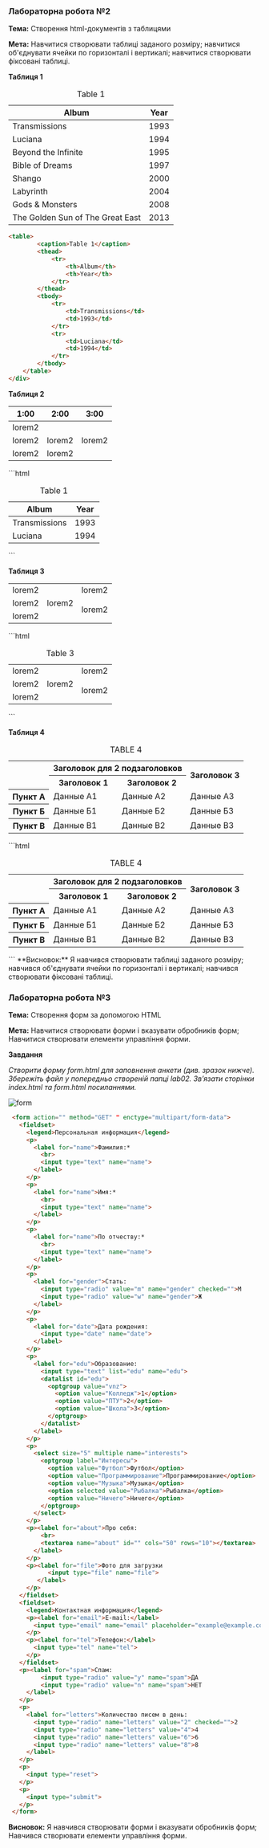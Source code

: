 ### Лабораторна робота №2
**Тема:** Створення html-документів з таблицями

**Мета:** Навчитися створювати таблиці заданого розміру; навчитися об'єднувати ячейки по горизонталі і вертикалі; навчитися створювати фіксовані таблиці.

**Таблиця 1**
<table><caption>Table 1</caption><thead><tr><th>Album</th><th>Year</th></tr></thead><tbody><tr><td>Transmissions</td><td>1993</td></tr><tr><td>Luciana</td><td>1994</td></tr><tr><td>Beyond the Infinite</td><td>1995</td></tr><tr><td>Bible of Dreams</td><td>1997</td></tr><tr><td>Shango</td><td>2000</td></tr><tr><td>Labyrinth</td><td>2004</td></tr><tr><td>Gods & Monsters</td><td>2008</td></tr><tr><td>The Golden Sun of The Great East</td><td>2013</td></tr></tbody></table>

```html
<table>
		<caption>Table 1</caption>
		<thead>
			<tr>
				<th>Album</th>
				<th>Year</th>
			</tr>
		</thead>
		<tbody>
			<tr>
				<td>Transmissions</td>
				<td>1993</td>
			</tr>
			<tr>
				<td>Luciana</td>
				<td>1994</td>
			</tr>
		</tbody>
	</table>
</div>
```


**Таблиця 2**
<table><thead><tr><th>1:00</th><th>2:00</th><th>3:00</th></tr></thead><tbody><tr><td colspan="3">lorem2</td></tr><tr><td>lorem2</td><td>lorem2</td><td>lorem2</td></tr><tr><td>lorem2<td colspan="2">lorem2</td></td></tr></tbody></table>
```html
<table>
		<caption>Table 1</caption>
		<thead>
			<tr>
				<th>Album</th>
				<th>Year</th>
			</tr>
		</thead>
		<tbody>
			<tr>
				<td>Transmissions</td>
				<td>1993</td>
			</tr>
			<tr>
				<td>Luciana</td>
				<td>1994</td>
			</tr>
		</tbody>
	</table>
</div>
```


**Таблиця 3**
<table><tbody><tr><td>lorem2<td rowspan="3">lorem2</td><td>lorem2</td></td></tr><tr><td>lorem2<td rowspan="2">lorem2</td></td></tr><tr><td>lorem2</td></tr></tbody></table>
```html
	<table>
		<caption>Table 3</caption>
		<tbody>
			<tr>
				<td>lorem2
					<td rowspan="3">lorem2</td>
					<td>lorem2</td>
				</td>
			</tr>
			<tr>
				<td>lorem2
					<td rowspan="2">lorem2</td>
				</td>
			</tr>
			<tr>
				<td>lorem2</td>
			</tr>
		</tbody>
	</table>
</div>
```

**Таблиця 4**
<table><caption>TABLE 4</caption><tbody><tr><td rowspan="2"></td><th colspan="2">Заголовок для 2 подзаголовков</th><th rowspan="2">Заголовок 3</th></tr><tr><th>Заголовок 1</th><th>Заголовок 2</th></tr><tr><th scope="row">Пункт А</th><td>Данные А1</td><td>Данные А2</td><td>Данные А3</td></tr><tr><th scope="row">Пункт Б</th><td>Данные Б1</td><td>Данные Б2</td><td>Данные Б3</td></tr><tr><th scope="row">Пункт В</th><td>Данные В1</td><td>Данные В2</td><td>Данные В3</td></tr></tbody></table>
```html
	<table>
		<caption>TABLE 4</caption>
		<tbody>
			<tr>
				<td rowspan="2"></td>
				<th colspan="2">Заголовок для 2 подзаголовков</th>
				<th rowspan="2">Заголовок 3</th>
			</tr>
			<tr>
				<th>Заголовок 1</th>
				<th>Заголовок 2</th>
			</tr>
			<tr>
				<th scope="row">Пункт А</th>
				<td>Данные А1</td>
				<td>Данные А2</td>
				<td>Данные А3</td>
			</tr>
			<tr>
				<th scope="row">Пункт Б</th>
				<td>Данные Б1</td>
				<td>Данные Б2</td>
				<td>Данные Б3</td>
			</tr>
			<tr>
				<th scope="row">Пункт В</th>
				<td>Данные В1</td>
				<td>Данные В2</td>
				<td>Данные В3</td>
			</tr>
		</tbody>
	</table>
```
**Висновок:** Я навчився створювати таблиці заданого розміру; навчився об'єднувати ячейки по горизонталі і вертикалі; навчився створювати фіксовані таблиці.

### Лабораторна робота №3
**Тема:** Створення форм за допомогою HTML

**Мета:** Навчитися створювати форми і вказувати обробників форм;
Навчитися створювати елементи управління форми.


**Завдання**


*Створити форму form.html для заповнення анкети (див. зразок нижче). Збережіть файл у попередньо створеній папці lab02. Зв’язати сторінки index.html та form.html посиланнями.*

![form](img/1.png "Form")

 ```html
  <form action="" method="GET" " enctype="multipart/form-data">
    <fieldset>
      <legend>Персональная информация</legend>
      <p>
        <label for="name">Фамилия:*
          <br>
          <input type="text" name="name">
        </label>
      </p>
      <p>
        <label for="name">Имя:*
          <br>
          <input type="text" name="name">
        </label>
      </p>
      <p>
        <label for="name">По отчеству:*
          <br>
          <input type="text" name="name">
        </label>
      </p>
      <p>
        <label for="gender">Стать:
          <input type="radio" value="m" name="gender" checked="">М
          <input type="radio" value="w" name="gender">Ж
        </label>
      </p>
      <p>
        <label for="date">Дата рождения:
          <input type="date" name="date">
        </label>
      </p>
      <p>
        <label for="edu">Образование:
          <input type="text" list="edu" name="edu">
          <datalist id="edu">
            <optgroup value="vnz">
              <option value="Колледж">1</option>
              <option value="ПТУ">2</option>
              <option value="Школа">3</option>
            </optgroup>
          </datalist>
        </label>
      </p>
      <p>
        <select size="5" multiple name="interests">
          <optgroup label="Интересы">
            <option value="Футбол">Футбол</option>
            <option value="Программирование">Программирование</option>
            <option value="Музыка">Музыка</option>
            <option selected value="Рыбалка">Рыбалка</option>
            <option value="Ничего">Ничего</option>
          </optgroup>
        </select>
      </p>
      <p><label for="about">Про себя:
          <br>
          <textarea name="about" id="" cols="50" rows="10"></textarea>
        </label>
      </p>
      <p><label for="file">Фото для загрузки
            <input type="file" name="file">
         </label>
      </p>
    </fieldset>
    <fieldset>
      <legend>Контактная информация</legend>
      <p><label for="email">E-mail:</label>
        <input type="email" name="email" placeholder="example@example.com">
      </p>
      <p><label for="tel">Телефон:</label>
        <input type="tel" name="tel">
      </p>
    </fieldset>
    <p><label for="spam">Спам:
          <input type="radio" value="y" name="spam">ДА
          <input type="radio" value="n" name="spam">НЕТ
      </label>
    </p>
    <p>
      <label for="letters">Количество писем в день:
        <input type="radio" name="letters" value="2" checked="">2
        <input type="radio" name="letters" value="4">4
        <input type="radio" name="letters" value="6">6
        <input type="radio" name="letters" value="8">8
      </label>
    </p>
    <p>
      <input type="reset">
    </p>
    <p>
      <input type="submit">
    </p>
  </form>

 ```

**Висновок:** Я навчився створювати форми і вказувати обробників форм;
Навчився створювати елементи управління форми.
